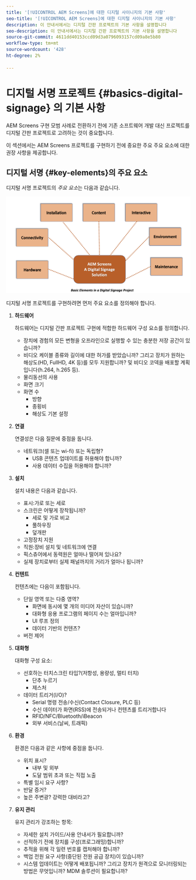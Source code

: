 ```yaml
---
title: '[!UICONTROL AEM Screens]에 대한 디지털 사이니지의 기본 사항'
seo-title: '[!UICONTROL AEM Screens]에 대한 디지털 사이니지의 기본 사항'
description: 이 안내서에서는 디지털 간판 프로젝트의 기본 사항을 설명합니다
seo-description: 이 안내서에서는 디지털 간판 프로젝트의 기본 사항을 설명합니다
source-git-commit: 4611dd40153ccd09d3a0796093157cd09a8e5b80
workflow-type: tm+mt
source-wordcount: '428'
ht-degree: 2%

---
```



# 디지털 서명 프로젝트 {#basics-digital-signage} 의 기본 사항

AEM Screens 구현 모범 사례로 전환하기 전에 기존 소프트웨어 개발 대신 프로젝트를 디지털 간판 프로젝트로 고려하는 것이 중요합니다.

이 섹션에서는 AEM Screens 프로젝트를 구현하기 전에 중요한 주요 주요 요소에 대한 권장 사항을 제공합니다.

## 디지털 서명 {#key-elements}의 주요 요소

디지털 서명 프로젝트의 *주요 요소*&#x200B;는 다음과 같습니다.

![](/help/assets/Elements-Revised.png)

디지털 서명 프로젝트를 구현하려면 먼저 주요 요소를 정의해야 합니다.

1. **하드웨어**

   하드웨어는 디지털 간판 프로젝트 구현에 적합한 하드웨어 구성 요소를 정의합니다.
   * 장치에 경험의 모든 변형을 오프라인으로 실행할 수 있는 충분한 저장 공간이 있습니까?
   * 비디오 케이블 종류와 길이에 대한 허가를 받았습니까? 그리고 장치가 원하는 해상도(HD, FullHD, 4K 등)를 모두 지원합니까? 및 비디오 코덱을 배포할 계획입니다(h.264, h.265 등).
   * 물리동선의 사용
   * 화면 크기
   * 화면 수
      * 방향
      * 종횡비
      * 해상도 기본 설정

1. **연결**

   연결성은 다음 질문에 중점을 둡니다.
   * 네트워크(셀 또는 wi-fi) 또는 독립형?
      * USB 콘텐츠 업데이트를 허용해야 합니까?
      * 사용 데이터 수집을 허용해야 합니까?

1. **설치**

   설치 내용은 다음과 같습니다.
   * 표시:가로 또는 세로
   * 스크린은 어떻게 장착됩니까?
      * 세로 및 가로 비교
      * 풀하우징
      * 덮개판
   * 고정장치 지원
   * 직원:장비 설치 및 네트워크에 연결
   * 픽스츄어에서 동력원은 얼마나 떨어져 있나요?
   * 실제 장치로부터 실제 패널까지의 거리가 얼마나 됩니까?

1. **컨텐트**

   컨텐츠에는 다음이 포함됩니다.
   * 단일 영역 또는 다중 영역?
      * 화면에 동시에 몇 개의 미디어 자산이 있습니까?
      * 대화형 응용 프로그램의 페이지 수는 얼마입니까?
      * UI 루프 정의
      * 데이터 기반의 컨텐츠?
   * 버전 제어

1. **대화형**

   대화형 구성 요소:
   * 선호하는 터치스크린 타입?(저항성, 용량성, 멀티 터치)
      * 단추 누르기
      * 제스처
   * 데이터 트리거(I/O)?
      * Serial 명령 전송/수신(Contact Closure, PLC 등)
      * 수신 데이터가 화면(RSS)에 전송되거나 컨텐츠를 트리거합니다
      * RFID/NFC/Bluetooth/iBeacon
      * 외부 서비스(날씨, 트래픽)

1. **환경**

   환경은 다음과 같은 사항에 중점을 둡니다.
   * 위치 표시?
      * 내부 및 외부
      * 도달 범위 초과 또는 직접 노출
   * 특별 임시 요구 사항?
   * 반달 증거?
   * 높은 주변광? 강력한 대비라고?

1. **유지 관리**

   유지 관리가 강조하는 항목:

   * 자세한 설치 가이드/사용 안내서가 필요합니까?
   * 선적하기 전에 장치를 구성(프로그래밍)합니까?
   * 추적을 위해 각 일련 번호를 캡처해야 합니까?
   * 백업 전원 요구 사항(중단된 전원 공급 장치)이 있습니까?
   * 시스템 업데이트는 어떻게 배포됩니까? 그리고 장치가 원격으로 모니터링되는 방법은 무엇입니까? MDM 솔루션이 필요합니까?
